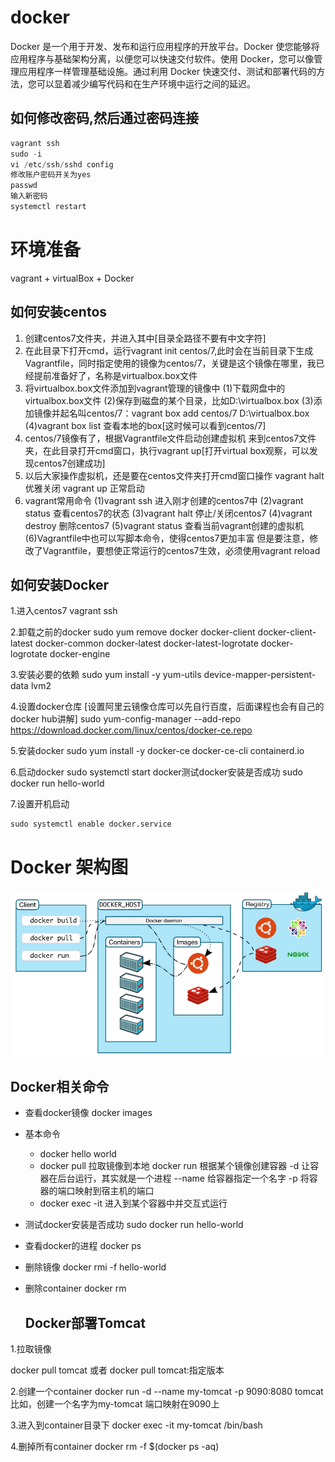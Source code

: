 # docker

Docker 是一个用于开发、发布和运行应用程序的开放平台。Docker 使您能够将应用程序与基础架构分离，以便您可以快速交付软件。使用 Docker，您可以像管理应用程序一样管理基础设施。通过利用 Docker 快速交付、测试和部署代码的方法，您可以显着减少编写代码和在生产环境中运行之间的延迟。

## 如何修改密码,然后通过密码连接

```java
vagrant ssh
sudo -i
vi /etc/ssh/sshd config
修改账户密码开关为yes
passwd
输入新密码
systemctl restart
```

# 环境准备

vagrant + virtualBox + Docker

## 如何安装centos

1. 创建centos7文件夹，并进入其中[目录全路径不要有中文字符]
2. 在此目录下打开cmd，运行vagrant init centos/7,此时会在当前目录下生成Vagrantfile，同时指定使用的镜像为centos/7，关键是这个镜像在哪里，我已经提前准备好了，名称是virtualbox.box文件
3. 将virtualbox.box文件添加到vagrant管理的镜像中
   (1)下载网盘中的virtualbox.box文件
   (2)保存到磁盘的某个目录，比如D:\virtualbox.box
   (3)添加镜像并起名叫centos/7：vagrant box add centos/7 D:\virtualbox.box
   (4)vagrant box list  查看本地的box[这时候可以看到centos/7]
4. centos/7镜像有了，根据Vagrantfile文件启动创建虚拟机
   来到centos7文件夹，在此目录打开cmd窗口，执行vagrant up[打开virtual box观察，可以发现centos7创建成功]
5. 以后大家操作虚拟机，还是要在centos文件夹打开cmd窗口操作
   vagrant halt   优雅关闭
   vagrant up     正常启动
6. vagrant常用命令
   (1)vagrant ssh 进入刚才创建的centos7中
   (2)vagrant status 查看centos7的状态 (3)vagrant halt
   停止/关闭centos7
   (4)vagrant destroy
   删除centos7
   (5)vagrant status
   查看当前vagrant创建的虚拟机
   (6)Vagrantfile中也可以写脚本命令，使得centos7更加丰富
   但是要注意，修改了Vagrantfile，要想使正常运行的centos7生效，必须使用vagrant reload

## 如何安装Docker

1.进入centos7
vagrant ssh

2.卸载之前的docker
sudo yum remove docker
docker-client
docker-client-latest
docker-common
docker-latest
docker-latest-logrotate
docker-logrotate
docker-engine

3.安装必要的依赖
sudo yum install -y yum-utils
device-mapper-persistent-data
lvm2

4.设置docker仓库  [设置阿里云镜像仓库可以先自行百度，后面课程也会有自己的docker hub讲解]
sudo yum-config-manager
--add-repo
https://download.docker.com/linux/centos/docker-ce.repo

5.安装docker
sudo yum install -y docker-ce docker-ce-cli containerd.io

6.启动docker
sudo systemctl start docker测试docker安装是否成功
sudo docker run hello-world

7.设置开机启动

```
sudo systemctl enable docker.service
```

# Docker 架构图

![image.png](./assets/image.png)

## Docker相关命令

- 查看docker镜像
  docker images
- 基本命令
  
  - docker hello world
  - docker pull        拉取镜像到本地
    docker run         根据某个镜像创建容器
    -d                 让容器在后台运行，其实就是一个进程
    --name             给容器指定一个名字
    -p                 将容器的端口映射到宿主机的端口
  - docker exec -it    进入到某个容器中并交互式运行
- 测试docker安装是否成功
  sudo docker run hello-world
- 查看docker的进程
  docker ps
- 删除镜像
  docker rmi -f hello-world
- 删除container
  docker rm
  
  ## Docker部署Tomcat

1.拉取镜像

docker pull tomcat
或者 docker pull tomcat:指定版本

2.创建一个container
docker run -d --name my-tomcat -p 9090:8080  tomcat
比如，创建一个名字为my-tomcat 端口映射在9090上

3.进入到container目录下
docker exec -it  my-tomcat /bin/bash

4.删掉所有container
docker rm -f $(docker ps -aq)

